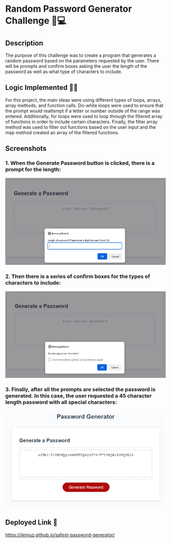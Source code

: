 # Random Password Generator Challenge  🔐💻

## Description 
The purpose of this challenge was to create a program that generates a random password based on the parameters requested by the user. There will be prompts and confirm boxes asking the user the length of the password as well as what type of characters to include.

## Logic Implemented 👨‍🔬

For this project, the main ideas were using different types of loops, arrays, array methods, and function calls. Do-while loops were used to ensure that the prompt would reattempt if a letter or number outside of the range was entered. Additionally, for loops were used to loop through the filtered array of functions in order to include certain characters. Finally, the filter array method was used to filter out functions based on the user input and the map method created an array of the filtered functions.

## Screenshots

### 1. When the Generate Password button is clicked, there is a prompt for the length:
<img src="./assets/images/lengthPrompt.PNG" alt="Length Prompt"> 

### 2. Then there is a series of confirm boxes for the types of characters to include:
<img src="./assets/images/characterPrompt.png">

### 3. Finally, after all the prompts are selected the password is generated. In this case, the user requested a 45 character length password with all special characters:  
  
<img src="./assets/images/password.png" alt="Password Rendered">

## Deployed Link 🎉
https://jlemuz.github.io/safest-password-generator/
